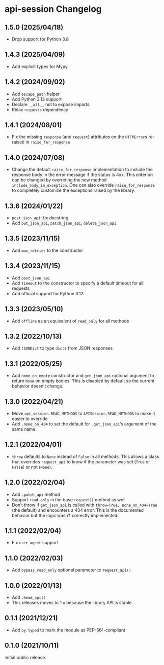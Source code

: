 # api-session Changelog

## 1.5.0 (2025/04/18)

* Drop support for Python 3.8

## 1.4.3 (2025/04/09)

* Add explicit types for Mypy

## 1.4.2 (2024/09/02)

* Add `escape_path` helper
* Add Python 3.13 support
* Declare `__all__` not to expose imports
* Relax `requests` dependency

## 1.4.1 (2024/08/01)

* Fix the missing `response` (and `request`) attributes on the `HTTPError`s re-raised in `raise_for_response`

## 1.4.0 (2024/07/08)

* Change the default `raise_for_response` implementation to include the response body in the error message if the status
  is 4xx. This criterion can be changed by overriding the new method `include_body_in_exception`. One can also override
  `raise_for_response` to completely customize the exceptions raised by the library.

## 1.3.6 (2024/01/22)

* `post_json_api`: fix docstring
* Add `put_json_api`, `patch_json_api`, `delete_json_api`

## 1.3.5 (2023/11/15)

* Add `max_retries` to the constructor

## 1.3.4 (2023/11/15)

* Add `post_json_api`
* Add `timeout` to the constructor to specify a default timeout for all requests
* Add official support for Python 3.12

## 1.3.3 (2023/05/10)

* Add `offline` as an equivalent of `read_only` for all methods

## 1.3.2 (2022/10/13)

* Add `JSONDict` to type `dict`s from JSON responses.

## 1.3.1 (2022/05/25)

* Add `none_on_empty` constructor and `get_json_api` optional argument to return `None` on empty bodies. This is
  disabled by default so the current behavior doesn’t change.

## 1.3.0 (2022/04/21)

* Move `api_session.READ_METHODS` to `APISession.READ_METHODS` to make it easier to override
* Add `.none_on_404` to set the default for `.get_json_api`’s argument of the same name

## 1.2.1 (2022/04/01)

* `throw` defaults to `None` instead of `False` in all methods. This allows a class that overrides `request_api` to
  know if the parameter was set (`True` or `False`) or not (`None`).

## 1.2.0 (2022/02/04)

* Add `.patch_api` method
* Support `read_only` in the base `request()` method as well
* Don’t throw if `get_json_api` is called with `throw=True, none_on_404=True` (the default) and
  encounters a 404 error. This is the documented behavior but the logic wasn’t correctly
  implemented.

## 1.1.1 (2022/02/04)

* Fix `user_agent` support

## 1.1.0 (2022/02/03)

* Add `bypass_read_only` optional parameter to `request_api()`

## 1.0.0 (2022/01/13)

* Add `.head_api()`
* This releases moves to 1.x because the library API is stable

## 0.1.1 (2021/12/21)

* Add `py.typed` to mark the module as PEP-561-compliant

## 0.1.0 (2021/10/11)

Initial public release.
